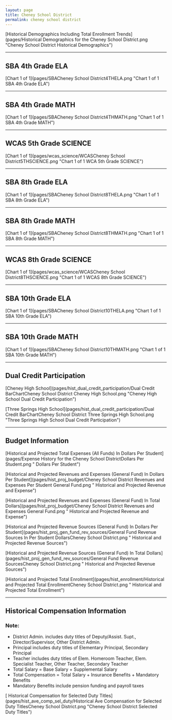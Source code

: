 ```yaml
---
layout: page
title: Cheney School District
permalink: cheney school district
---
```



[Historical Demographics Including Total Enrollment Trends](pages/Historical Demographics for the Cheney School District.png "Cheney School District Historical Demographics")

___

## SBA 4th Grade ELA

[Chart 1 of 1](pages/SBACheney School District4THELA.png "Chart 1 of 1 SBA 4th Grade ELA")


___

## SBA 4th Grade MATH

[Chart 1 of 1](pages/SBACheney School District4THMATH.png "Chart 1 of 1 SBA 4th Grade MATH")


___

## WCAS 5th Grade SCIENCE

[Chart 1 of 1](pages/wcas_science/WCASCheney School District5THSCIENCE.png "Chart 1 of 1 WCA 5th Grade SCIENCE")


___

## SBA 8th Grade ELA

[Chart 1 of 1](pages/SBACheney School District8THELA.png "Chart 1 of 1 SBA 8th Grade ELA")


___

## SBA 8th Grade MATH

[Chart 1 of 1](pages/SBACheney School District8THMATH.png "Chart 1 of 1 SBA 8th Grade MATH")


___

## WCAS 8th Grade SCIENCE

[Chart 1 of 1](pages/wcas_science/WCASCheney School District8THSCIENCE.png "Chart 1 of 1 WCAS 8th Grade SCIENCE")


___

## SBA 10th Grade ELA

[Chart 1 of 1](pages/SBACheney School District10THELA.png "Chart 1 of 1 SBA 10th Grade ELA")


___

## SBA 10th Grade MATH

[Chart 1 of 1](pages/SBACheney School District10THMATH.png "Chart 1 of 1 SBA 10th Grade MATH")


___

## Dual Credit Participation

[Cheney High School](pages/hist_dual_credit_participation/Dual Credit BarChartCheney School District Cheney High School.png "Cheney High School Dual Credit Participation")

[Three Springs High School](pages/hist_dual_credit_participation/Dual Credit BarChartCheney School District Three Springs High School.png "Three Springs High School Dual Credit Participation")


___

## Budget Information

[Historical and Projected Total Expenses (All Funds) In Dollars Per Student](pages/Expense History for the Cheney School DistrictDollars Per Student.png " Dollars Per Student")

[Historical and Projected Revenues and Expenses (General Fund) In Dollars Per Student](pages/hist_proj_budget/Cheney School District Revenues and Expenses Per Student General Fund.png " Historical and Projected Revenue and Expense")

[Historical and Projected Revenues and Expenses (General Fund) In Total Dollars](pages/hist_proj_budget/Cheney School District Revenues and Expenses General Fund.png " Historical and Projected Revenue and Expense")

[Historical and Projected Revenue Sources (General Fund) In Dollars Per Student](pages/hist_proj_gen_fund_rev_sources/General Fund Revenue Sources In Per Student DollarsCheney School District.png " Historical and Projected Revenue Sources")

[Historical and Projected Revenue Sources (General Fund) In Total Dollars](pages/hist_proj_gen_fund_rev_sources/General Fund Revenue SourcesCheney School District.png " Historical and Projected Revenue Sources")

[Historical and Projected Total Enrollment](pages/hist_enrollment/Historical and Projected Total EnrollmentCheney School District.png " Historical and Projected Total Enrollment")


___

## Historical Compensation Information
### Note:
- District Admin. includes duty titles of Deputy/Assist. Supt., Director/Supervisor, Other District Admin.
- Principal includes duty titles of Elementary Principal, Secondary Principal
- Teacher includes duty titles of Elem. Homeroom Teacher, Elem. Specialist Teacher, Other Teacher, Secondary Teacher
- Total Salary = Base Salary + Supplemental Salary
- Total Compensation = Total Salary + Insurance Benefits + Mandatory Benefits
- Mandatory Benefits include pension funding and payroll taxes

[ Historical Compensation for Selected Duty Titles](pages/hist_ave_comp_sel_duty/Historical Ave Compensation for Selected Duty TitlesCheney School District.png "Cheney School District Selected Duty Titles")

